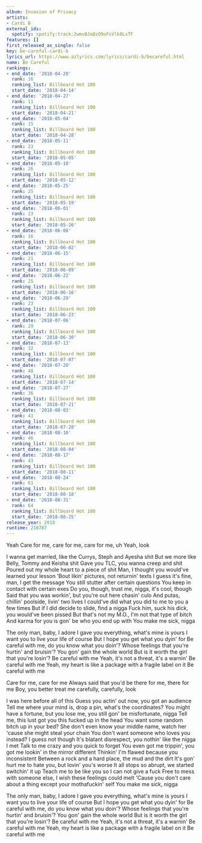 ```yaml
---
album: Invasion of Privacy
artists:
- Cardi B
external_ids:
  spotify: spotify:track:2wmvBJaQzO9oFsVlk8LxTF
features: []
first_released_as_single: false
key: be-careful-cardi-b
lyrics_url: https://www.azlyrics.com/lyrics/cardi-b/becareful.html
name: Be Careful
rankings:
- end_date: '2018-04-20'
  rank: 16
  ranking_list: Billboard Hot 100
  start_date: '2018-04-14'
- end_date: '2018-04-27'
  rank: 11
  ranking_list: Billboard Hot 100
  start_date: '2018-04-21'
- end_date: '2018-05-04'
  rank: 15
  ranking_list: Billboard Hot 100
  start_date: '2018-04-28'
- end_date: '2018-05-11'
  rank: 23
  ranking_list: Billboard Hot 100
  start_date: '2018-05-05'
- end_date: '2018-05-18'
  rank: 26
  ranking_list: Billboard Hot 100
  start_date: '2018-05-12'
- end_date: '2018-05-25'
  rank: 25
  ranking_list: Billboard Hot 100
  start_date: '2018-05-19'
- end_date: '2018-06-01'
  rank: 23
  ranking_list: Billboard Hot 100
  start_date: '2018-05-26'
- end_date: '2018-06-08'
  rank: 16
  ranking_list: Billboard Hot 100
  start_date: '2018-06-02'
- end_date: '2018-06-15'
  rank: 21
  ranking_list: Billboard Hot 100
  start_date: '2018-06-09'
- end_date: '2018-06-22'
  rank: 25
  ranking_list: Billboard Hot 100
  start_date: '2018-06-16'
- end_date: '2018-06-29'
  rank: 23
  ranking_list: Billboard Hot 100
  start_date: '2018-06-23'
- end_date: '2018-07-06'
  rank: 29
  ranking_list: Billboard Hot 100
  start_date: '2018-06-30'
- end_date: '2018-07-13'
  rank: 32
  ranking_list: Billboard Hot 100
  start_date: '2018-07-07'
- end_date: '2018-07-20'
  rank: 48
  ranking_list: Billboard Hot 100
  start_date: '2018-07-14'
- end_date: '2018-07-27'
  rank: 36
  ranking_list: Billboard Hot 100
  start_date: '2018-07-21'
- end_date: '2018-08-03'
  rank: 41
  ranking_list: Billboard Hot 100
  start_date: '2018-07-28'
- end_date: '2018-08-10'
  rank: 46
  ranking_list: Billboard Hot 100
  start_date: '2018-08-04'
- end_date: '2018-08-17'
  rank: 43
  ranking_list: Billboard Hot 100
  start_date: '2018-08-11'
- end_date: '2018-08-24'
  rank: 61
  ranking_list: Billboard Hot 100
  start_date: '2018-08-18'
- end_date: '2018-08-31'
  rank: 64
  ranking_list: Billboard Hot 100
  start_date: '2018-08-25'
release_year: 2018
runtime: 210787
---
```

Yeah
Care for me, care for me, care for me, uh
Yeah, look

I wanna get married, like the Currys, Steph and Ayesha shit
But we more like Belly, Tommy and Keisha shit
Gave you TLC, you wanna creep and shit
Poured out my whole heart to a piece of shit
Man, I thought you would've learned your lesson
'Bout likin' pictures, not returnin' texts
I guess it's fine, man, I get the message
You still stutter after certain questions
You keep in contact with certain exes
Do you, though, trust me, nigga, it's cool, though
Said that you was workin', but you're out here chasin' culo
And putas, chillin' poolside, livin' two lives
I could've did what you did to me to you a few times
But if I did decide to slide, find a nigga
Fuck him, suck his dick, you would've been pissed
But that's not my M.O., I'm not that type of bitch
And karma for you is gon' be who you end up with
You make me sick, nigga

The only man, baby, I adore
I gave you everything, what's mine is yours
I want you to live your life of course
But I hope you get what you dyin' for
Be careful with me, do you know what you doin'?
Whose feelings that you're hurtin' and bruisin'?
You gon' gain the whole world
But is it worth the girl that you're losin'?
Be careful with me
Yeah, it's not a threat, it's a warnin'
Be careful with me
Yeah, my heart is like a package with a fragile label on it
Be careful with me

Care for me, care for me
Always said that you'd be there for me, there for me
Boy, you better treat me carefully, carefully, look

I was here before all of this
Guess you actin' out now, you got an audience
Tell me where your mind is, drop a pin, what's the coordinates?
You might have a fortune, but you lose me, you still gon' be misfortunate, nigga
Tell me, this lust got you this fucked up in the head
You want some random bitch up in your bed?
She don't even know your middle name, watch her 'cause she might steal your chain
You don't want someone who loves you instead? I guess not though
It's blatant disrespect, you nothin' like the nigga I met
Talk to me crazy and you quick to forget
You even got me trippin', you got me lookin' in the mirror different
Thinkin' I'm flawed because you inconsistent
Between a rock and a hard place, the mud and the dirt
It's gon' hurt me to hate you, but lovin' you's worse
It all stops so abrupt, we started switchin' it up
Teach me to be like you so I can not give a fuck
Free to mess with someone else, I wish these feelings could melt
'Cause you don't care about a thing except your mothafuckin' self
You make me sick, nigga


The only man, baby, I adore
I gave you everything, what's mine is yours
I want you to live your life of course
But I hope you get what you dyin' for
Be careful with me, do you know what you doin'?
Whose feelings that you're hurtin' and bruisin'?
You gon' gain the whole world
But is it worth the girl that you're losin'?
Be careful with me
Yeah, it's not a threat, it's a warnin'
Be careful with me
Yeah, my heart is like a package with a fragile label on it
Be careful with me
